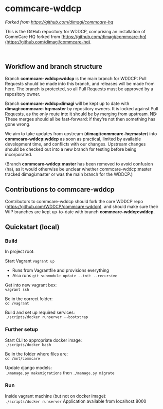 # commcare-wddcp
*Forked from https://github.com/dimagi/commcare-hq* 
 
This is the GitHub repository for WDDCP, comprising an installation of CommCare HQ forked from [https://github.com/dimagi/commcare-hq](https://github.com/dimagi/commcare-hq). 
 
<br> 

## Workflow and branch structure

Branch **commcare-wddcp:wddcp** is the main branch for WDDCP: Pull Requests should be made into this branch, and releases will be made from here. The branch is protected, so all Pull Requests must be approved by a repository owner.

Branch **commcare-wddcp:dimagi** will be kept up to date with **dimagi:commcare-hq:master** by repository owners. It is locked against Pull Requests, as the only route into it should be by merging from upstream. NB: These merges should all be fast-forward: if they're not then something has gone wrong.

We aim to take updates from upstream (**dimagi/commcare-hq:master**) into **commcare-wddcp:wddcp** as soon as practical, limited by available development time, and conflicts with our changes. Upstream changes should be checked out into a new branch for testing before being incorporated. 

(Branch **commcare-wddcp:master** has been removed to avoid confusion (ha), as it would otherwise be unclear whether commcare-wddcp:master tracked dimagi:master or was the main branch for the WDDCP.)

## Contributions to commcare-wddcp
Contributors to commcare-wddcp should fork the core WDDCP repo (https://github.com/WDDCP/commcare-wddcp), and should make sure their WIP branches are kept up-to-date with branch **commcare-wddcp:wddcp**.

## Quickstart (local)
### Build
In project root:<br>

Start Vagrant
`vagrant up` 
 - Runs from Vagrantfile and provisions everything
 - Also runs `git submodule update --init --recursive`

Get into new vagrant box: <br>
`vagrant ssh`

Be in the correct folder: <br>
`cd /vagrant` 

Build and set up required services: <br>
`./scripts/docker runserver --bootstrap` 

### Further setup
Start CLI to appropriate docker image: <br>
`./scripts/docker bash` 

Be in the folder where files are: <br>
`cd /mnt/commcare` 

Update django models: <br>
`./manage.py makemigrations` then `./manage.py migrate`

### Run
Inside vagrant machine (but not on docker image):<br>
`./scripts/docker runserver` Application  available from localhost:8000 



